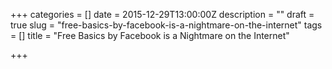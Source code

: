 +++
categories = []
date = 2015-12-29T13:00:00Z
description = ""
draft = true
slug = "free-basics-by-facebook-is-a-nightmare-on-the-internet"
tags = []
title = "Free Basics by Facebook is a Nightmare on the Internet"

+++




